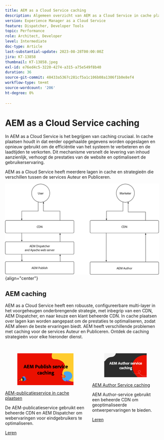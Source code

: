 ```yaml
---
title: AEM as a Cloud Service caching
description: Algemeen overzicht van AEM as a Cloud Service in cache plaatsen.
version: Experience Manager as a Cloud Service
feature: Dispatcher, Developer Tools
topic: Performance
role: Architect, Developer
level: Intermediate
doc-type: Article
last-substantial-update: 2023-08-28T00:00:00Z
jira: KT-13858
thumbnail: KT-13858.jpeg
exl-id: e76ed4c5-3220-4274-a315-a75e549f8b40
duration: 36
source-git-commit: 48433a5367c281cf5a1c106b08a1306f1b0e8ef4
workflow-type: tm+mt
source-wordcount: '206'
ht-degree: 0%

---
```


# AEM as a Cloud Service caching

In AEM as a Cloud Service is het begrijpen van caching cruciaal. In cache plaatsen houdt in dat eerder opgehaalde gegevens worden opgeslagen en opnieuw gebruikt om de efficiëntie van het systeem te verbeteren en de laadtijden te verkorten. Dit mechanisme versnelt de levering van inhoud aanzienlijk, verhoogt de prestaties van de website en optimaliseert de gebruikerservaring.

AEM as a Cloud Service heeft meerdere lagen in cache en strategieën die verschillen tussen de services Auteur en Publiceren.

![&#x200B; AEM as a Cloud Service caching overzicht &#x200B;](./assets/overview/all.png){align="center"}

## AEM caching

AEM as a Cloud Service heeft een robuuste, configureerbare multi-layer in het voorgeheugen onderbrengende strategie, met inbegrip van een CDN, AEM Dispatcher, en naar keuze een klant beheerde CDN. In cache plaatsen over lagen kan worden aangepast om de prestaties te optimaliseren, zodat AEM alleen de beste ervaringen biedt. AEM heeft verschillende problemen met caching voor de services Auteur en Publiceren. Ontdek de caching strategieën voor elke hieronder dienst.


<div class="columns is-multiline" style="margin-top: 2rem">
    <div class="column is-half-tablet is-half-desktop is-half-widescreen" aria-label="AEM Publish service caching">
    <div class="card is-padded-small is-padded-big-mobile" style="height: 100%">
        <div class="card-image">
          <figure class="image is-16by9">
            <a href="./publish.md" title="AEM-publicatieservice" tabindex="-1">
              <img class="is-bordered-r-small" src="./assets/overview/publish-card.png" alt="AEM-publicatieservice in cache plaatsen">
            </a>
          </figure>
        </div>
        <div class="card-content is-padded-small">
          <div class="content">
            <p class="headline is-size-6 has-text-weight-bold"><a href="./publish.md" title="AEM-publicatieservice in cache plaatsen">AEM-publicatieservice in cache plaatsen</a></p>
            <p class="is-size-6">De AEM-publicatieservice gebruikt een beheerde CDN en AEM Dispatcher om webervaringen voor eindgebruikers te optimaliseren.</p>
            <a href="./publish.md" class="spectrum-Button spectrum-Button--outline spectrum-Button--primary spectrum-Button--sizeM">
              <span class="spectrum-Button-label has-no-wrap has-text-weight-bold"> Leren </span>
            </a>
          </div>
        </div>
      </div>
    </div>
    <div class="column is-half-tablet is-half-desktop is-half-widescreen" aria-label="AEM Author service caching">
        <div class="card is-padded-small is-padded-big-mobile" style="height: 100%">
            <div class="card-image">
            <figure class="image is-16by9">
                <a href="./author.md" title="AEM Author Service caching" tabindex="-1">
                <img class="is-bordered-r-small" src="./assets/overview/author-card.png" alt="AEM Author Service caching">
                </a>
            </figure>
            </div>
            <div class="card-content is-padded-small">
            <div class="content">
                <p class="headline is-size-6 has-text-weight-bold"><a href="./author.md" title="AEM Author Service caching">AEM Author Service caching</a></p>
                <p class="is-size-6">AEM Author-service gebruikt een beheerde CDN om geoptimaliseerde ontwerpervaringen te bieden.</p>
                <a href="./author.md" class="spectrum-Button spectrum-Button--outline spectrum-Button--primary spectrum-Button--sizeM">
                <span class="spectrum-Button-label has-no-wrap has-text-weight-bold"> Leren </span>
                </a>
            </div>
            </div>
        </div>
    </div>
</div>
